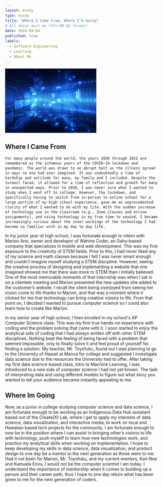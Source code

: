 ```yaml
---
layout: essay
type: essay
title: "Where I Came From, Where I’m Going"
# All dates must be YYYY-MM-DD format!
date: 2024-09-04
published: true
labels:
  - Software Engineering
  - Learning
  - About Me
---
```


<img width="300px" class="rounded float-start pe-4" src="../img/internet.jpg">

## Where I Came From

	For many people around the world, the years 2020 through 2022 are remembered as the infamous years of the COVID-19 lockdown and pandemic. The world was drawn to an abrupt halt as the illness spread in ways no one had ever imagined. It was undoubtedly a time of hardship and solitude for many, my family and I included. Despite the turmoil faced, it allowed for a time of reflection and growth for many in unexpected ways. Prior to 2020, I was never sure what I wanted to study when I went off to college. However, the lockdown, and specifically having to switch from in-person to online school for a large portion of my high school experience, gave me an unprecedented clarity of what I wanted to do with my life. With the sudden increase of technology use in the classroom (e.g., Zoom classes and online assignments), and using technology in my free time to unwind, I became increasingly curious about the inner workings of the technology I had become so familiar with in my day to day life.
 
  In my junior year of high school, I was fortunate enough to intern with Marion  Ano, owner and developer of Wahine Coder, an Oahu-based company that specializes in mobile and web development. This was my first exposure to the creativity of STEM fields. Prior to this, I had never liked any of my science and math classes because I felt I was never smart enough and couldn’t imagine myself studying a STEM discipline. However, seeing the creative process of designing and implementing a website that one imagined showed me that there was more to STEM than I initially believed. One of the most memorable moments of that internship was when I sat in on a clientele meeting and Marion presented the new updates she added to the customer’s website. I recall the client being overjoyed from seeing her vision come to life thanks to Marion, and that was a moment where it clicked for me that technology can bring creative visions to life. From that point on, I decided I wanted to pursue computer science so I could also learn how to create like Marion.
  
  In my senior year of high school, I then enrolled in my school's AP Computer Science class. This was my first true hands-on experience with coding and the problem solving that came with it. I soon started to enjoy the analytical side of coding that I had always written off with other STEM disciplines. Nothing beat the feeling of being faced with a problem that seemed impossible, only to finally solve it and feel proud of yourself for finding a solution. My teacher, Mr. Toyofuku, found out I was planning to go to the University of Hawaii at Manoa for college and suggested I investigate data science due to the resources the University had to offer. After taking my first data science-based class, Intro to Machine Learning, I was introduced to a new side of computer science I had not yet known. The task of interpreting data and using different models to figure out what story you wanted to tell your audience became instantly appealing to me.

  ## Where Im Going
  
  Now, as a junior in college studying computer science and data science, I am fortunate enough to be working as an Indigenous Data Hub assistant based out of the Create(X) Lab, where I get to apply my interests of data science, data visualization, and interactive media, to work on local and Hawaiian based tech projects for the community. I am fortunate enough to now be in the position where I can assist in bringing other’s visions to life with technology, push myself to learn how new technologies work, and practice my analytical skills when working on implementation. I hope to keep developing my skills in data science, data visualization, and product design to one day be a mentor to the next generation as those were to me. Had it not been for Marion, Mr. Toyofuku, and my current mentors, Kari Noe and Kamuela Enos, I would not be the computer scientist I am today. I understand the importance of mentorship when it comes to building up a person and their career path, thus I hope to one day return what has been given to me for the next generation of coders.
